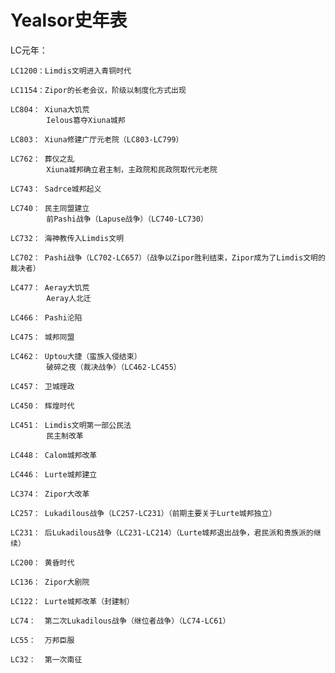 # Yealsor史年表
LC元年：

    LC1200：Limdis文明进入青铜时代

    LC1154：Zipor的长老会议，阶级以制度化方式出现

    LC804： Xiuna大饥荒
            Ielous篡夺Xiuna城邦

    LC803： Xiuna修建广厅元老院（LC803-LC799）

    LC762： 葬仪之乱
            Xiuna城邦确立君主制，主政院和民政院取代元老院

    LC743： Sadrce城邦起义

    LC740： 民主同盟建立
            前Pashi战争（Lapuse战争）（LC740-LC730）
    
    LC732： 海神教传入Limdis文明
    
    LC702： Pashi战争（LC702-LC657）（战争以Zipor胜利结束，Zipor成为了Limdis文明的裁决者）

    LC477： Aeray大饥荒
            Aeray人北迁

    LC466： Pashi沦陷

    LC475： 城邦同盟

    LC462： Uptou大捷（蛮族入侵结束）
            破碎之夜（裁决战争）（LC462-LC455）
    
    LC457： 卫城理政

    LC450： 辉煌时代

    LC451： Limdis文明第一部公民法
            民主制改革

    LC448： Calom城邦改革

    LC446： Lurte城邦建立

    LC374： Zipor大改革

    LC257： Lukadilous战争（LC257-LC231）（前期主要关于Lurte城邦独立）

    LC231： 后Lukadilous战争（LC231-LC214）（Lurte城邦退出战争，君民派和贵族派的继续）

    LC200： 黄昏时代

    LC136： Zipor大剧院

    LC122： Lurte城邦改革（封建制）

    LC74：  第二次Lukadilous战争（继位者战争）（LC74-LC61）

    LC55：  万邦臣服

    LC32：  第一次南征

    











    





    

